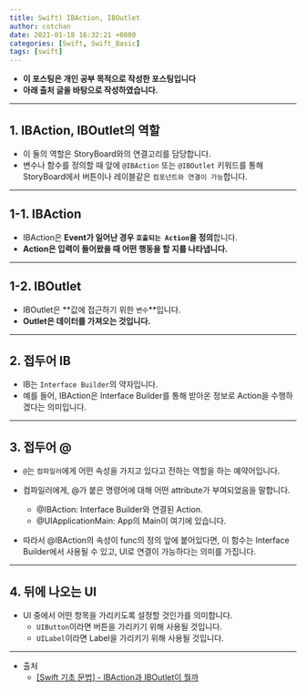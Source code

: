 ```yaml
---
title: Swift) IBAction, IBOutlet 
author: cotchan
date: 2021-01-18 16:32:21 +0800
categories: [Swift, Swift_Basic]
tags: [swift]   
---
```


+ **이 포스팅은 개인 공부 목적으로 작성한 포스팅입니다**
+ **아래 출처 글을 바탕으로 작성하였습니다.**

---

## 1. IBAction, IBOutlet의 역할

+ 이 둘의 역할은 StoryBoard와의 연결고리를 담당합니다. 
+ 변수나 함수를 정의할 때 앞에 `@IBAction` 또는 `@IBOutlet` 키워드를 통해 StoryBoard에서 버튼이나 레이블같은 `컴포넌트와 연결이 가능`합니다.

---

## 1-1. IBAction

+ IBAction은 **Event가 일어난 경우 `호출되는 Action`을 정의**합니다.
+ **Action은 입력이 들어왔을 때 어떤 행동을 할 지를 나타냅니다.**

---

## 1-2. IBOutlet

+ IBOutlet은 **값에 접근하기 위한 `변수`**입니다.
+ **Outlet은 데이터를 가져오는 것입니다.**

---

## 2. 접두어 IB

+ IB는 `Interface Builder`의 약자입니다.
+ 예를 들어, IBAction은 Interface Builder를 통해 받아온 정보로 Action을 수행하겠다는 의미입니다.

---

## 3. 접두어 @

+ `@`는 `컴파일러`에게 어떤 속성을 가지고 있다고 전하는 역할을 하는 예약어입니다.
+ 컴파일러에게, @가 붙은 명령어에 대해 어떤 attribute가 부여되었음을 말합니다. 
  + @IBAction: Interface Builder와 연결된 Action. 
  + @UIApplicationMain: App의 Main이 여기에 있습니다.

+ 따라서 @IBAction의 속성이 func의 정의 앞에 붙어있다면, 이 함수는 Interface Builder에서 사용될 수 있고, UI로 연결이 가능하다는 의미를 가집니다.

---

## 4. 뒤에 나오는 UI

+ UI 중에서 어떤 항목을 가리키도록 설정할 것인가를 의미합니다.
  + `UIButton`이라면 버튼을 가리키기 위해 사용될 것입니다.
  + `UILabel`이라면 Label을 가리키기 위해 사용될 것입니다.
 

---

+ 출처
  + [[Swift 기초 문법] - IBAction과 IBOutlet이 뭘까](https://etst.tistory.com/74)
